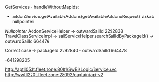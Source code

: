GetServices - handleWithoutMapIds:
- addonService.getAvailableAddons(getAvailableAddonsRequest) viskab nullpointeri 

*Nullpointer*
AddonServiceHelper -> outwardSailId 2292838
TravelClassServiceImpl -> sailServiceHelper.searchSailIdByPackageId() -> outwardSailId 664476


Correct case -> packageId 2292840 - outwardSailId 664478

-641298205

http://aptll053t.fleet.zone:8081/SwBizLogic/Service.svc
http://wwtll220t.fleet.zone:28092/captain/api-v2